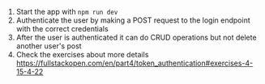 1. Start the app with `npm run dev`
2. Authenticate the user by making a POST request to the login endpoint with the correct credentials
3. After the user is authenticated it can do CRUD operations but not delete another user's post
4. Check the exercises about more details https://fullstackopen.com/en/part4/token_authentication#exercises-4-15-4-22